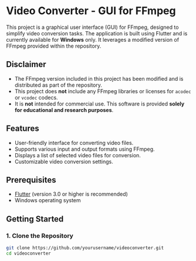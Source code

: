 # Video Converter - GUI for FFmpeg

This project is a graphical user interface (GUI) for FFmpeg, designed to simplify video conversion tasks. The application is built using Flutter and is currently available for **Windows** only. It leverages a modified version of FFmpeg provided within the repository.

## Disclaimer

- The FFmpeg version included in this project has been modified and is distributed as part of the repository.
- This project does **not** include any FFmpeg libraries or licenses for `acodec` or `vcodec` codecs.
- It is **not** intended for commercial use. This software is provided **solely for educational and research purposes**.

## Features

- User-friendly interface for converting video files.
- Supports various input and output formats using FFmpeg.
- Displays a list of selected video files for conversion.
- Customizable video conversion settings.

## Prerequisites

- [Flutter](https://flutter.dev/) (version 3.0 or higher is recommended)
- Windows operating system

## Getting Started

### 1. Clone the Repository

```bash
git clone https://github.com/yourusername/videoconverter.git
cd videoconverter
